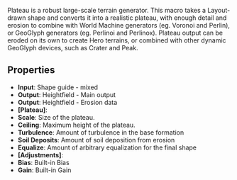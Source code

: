 

Plateau is a robust large-scale terrain generator. This macro takes a Layout-drawn shape and converts it into a realistic plateau, with enough detail and erosion to combine with World Machine generators (eg. Voronoi and Perlin), or GeoGlyph generators (eg. Perlinoi and Perlinox). Plateau output can be eroded on its own to create Hero terrains, or combined with other dynamic GeoGlyph devices, such as Crater and Peak. 

## Properties
- **Input**: Shape guide - mixed
- **Output**: Heightfield - Main output
- **Output**: Heightfield - Erosion data
- **[Plateau]**: 
- **Scale**: Size of the plateau.
- **Ceiling**: Maximum height of the plateau.
- **Turbulence**: Amount of turbulence in the base formation
- **Soil Deposits**: Amount of soil deposition from erosion
- **Equalize**: Amount of arbitrary equalization for the final shape
- **[Adjustments]**: 
- **Bias**: Built-in Bias
- **Gain**: Built-in Gain




